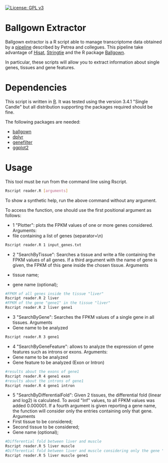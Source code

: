 [![License: GPL v3](https://img.shields.io/badge/License-GPL%20v3-blue.svg)](https://www.gnu.org/licenses/gpl-3.0)

# Ballgown Extractor

Ballgown extractor is a R script able to manage transcriptome data
obtained by a [pipeline](https://www.ncbi.nlm.nih.gov/pubmed/27560171)
described by Petrea and collegues. This pipeline take advantage of
[Hisat](https://ccb.jhu.edu/software/hisat2/index.shtml),
[Stringtie](https://ccb.jhu.edu/software/stringtie/) and the R package
[Ballgown](http://bioconductor.org/packages/release/bioc/html/ballgown.html).

In particular, these scripts will allow you to extract information
about single genes, tissues and gene features.

# Dependencies

This script is written in [R](https://www.r-project.org/). It was
tested using the version 3.4.1 "Single Candle" but all distribution
supporting the packages required should be fine.


The following packages are needed:

- [ballgown](http://bioconductor.org/packages/release/bioc/html/ballgown.html)
- [dplyr](https://cran.r-project.org/web/packages/dplyr/README.html)
- [genefilter](http://bioconductor.org/packages/release/bioc/html/genefilter.html)
- [ggplot2](http://ggplot2.org/)

# Usage

This tool must be run from the command line using Rscript.

```bash
Rscript reader.R [arguments]
```
To show a synthetic help, run the above command without any argument.

To access the function, one should use the first positional argument as follows:

- 1 "Plotter": plots the FPKM values of one or more genes considered.
Arguments:
 - file containing a list of genes (separator=\n)

```bash
Rscript reader.R 1 input_genes.txt
```

- 2 "SearchByTissue": Searches a tissue and write  a file containing the FPKM values of all genes. If a third argument with the name of gene is given, the FPKM of this gene inside the chosen tissue. Arguments

 - tissue name;
 - gene name (optional);

```bash
#FPKM of all genes inside the tissue "liver"
Rscript reader.R 2 liver
#FPKM of the gene "gene1" in the tissue "liver"
Rscript reader.R 2 liver gene1
```

- 3 "SearchByGene": Searches the FPKM values of a single gene in all tissues. Arguments
 - Gene name to be analyzed

```bash
Rscript reader.R 3 gene1
```

- 4 "SearchByGeneFeature": allows to analyze the expression of gene features such as introns or exons. Arguments:
 - Gene name to be analyzed
 - Gene feature to be analyzed (Exon or Intron)

```bash
#results about the exons of gene1
Rscript reader.R 4 gene1 exon
#results about the introns of gene1
Rscript reader.R 4 gene1 intron
```

- 5 "SearchByDifferentialFold": Given 2 tissues, the differential fold (linear and log2) is calculated. To avoid "Inf" values, to all FPKM values was added 0.000001.
If a fourth argument is given reporting a gene name, the function will consider only the entries containing only that gene. Arguments
 - First tissue to be considered;
 - Second tissue to be considered;
 - Gene name (optional);

```bash
#Differential fold between liver and muscle
Rscript reader.R 5 liver muscle
#Differential fold between liver and muscle considering only the gene "gene1"
Rscript reader.R 5 liver muscle gene1
```
